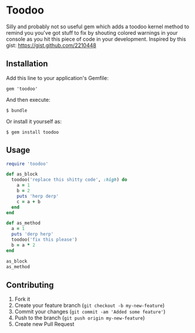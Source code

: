 # Toodoo

Silly and probably not so useful gem which adds a toodoo kernel method to remind you you've got stuff to fix by shouting colored warnings in your console as you hit this piece of code in your development.
Inspired by this gist: https://gist.github.com/2210448

## Installation

Add this line to your application's Gemfile:

    gem 'toodoo'

And then execute:

    $ bundle

Or install it yourself as:

    $ gem install toodoo

## Usage

```ruby
require 'toodoo'

def as_block
  toodoo('replace this shitty code', :high) do
    a = 1
    b = 2
    puts 'herp derp'
    c = a + b
  end
end

def as_method
  a = 1
  puts 'derp herp'
  toodoo('fix this please')
  b = a * 2
end

as_block
as_method
```

## Contributing

1. Fork it
2. Create your feature branch (`git checkout -b my-new-feature`)
3. Commit your changes (`git commit -am 'Added some feature'`)
4. Push to the branch (`git push origin my-new-feature`)
5. Create new Pull Request
